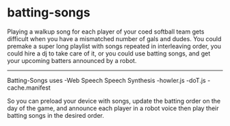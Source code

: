 # batting-songs

Playing a walkup song for each player of your coed softball team gets difficult when you have a mismatched number of gals and dudes.
You could premake a super long playlist with songs repeated in interleaving order, you could hire a dj to take care of it, or you could use batting songs, and get your upcoming batters announced by a robot.

---
Batting-Songs uses 
-Web Speech Speech Synthesis
-howler.js
-doT.js
-cache.manifest

So you can preload your device with songs, update the batting order on the day of the game, and announce each player in a robot voice then play their batting songs in the desired order.
